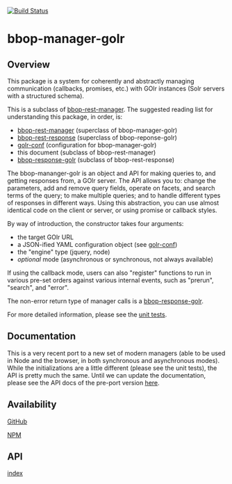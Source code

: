 [![Build Status](https://travis-ci.org/berkeleybop/bbop-manager-golr.svg)](https://travis-ci.org/berkeleybop/bbop-manager-golr)

# bbop-manager-golr

## Overview

This package is a system for coherently and abstractly managing
communication (callbacks, promises, etc.) with GOlr instances (Solr
servers with a structured schema).

This is a subclass of [bbop-rest-manager](https://github.com/berkeleybop/bbop-rest-manager). The suggested reading list for understanding this package, in order, is:

* [bbop-rest-manager](https://github.com/berkeleybop/bbop-rest-manager) (superclass of bbop-manager-golr)
* [bbop-rest-response](https://github.com/berkeleybop/bbop-rest-response) (superclass of bbop-reponse-golr)
* [golr-conf](https://github.com/berkeleybop/golr-conf) (configuration for bbop-manager-golr)
* this document (subclass of bbop-rest-manager)
* [bbop-response-golr](https://github.com/berkeleybop/bbop-response-golr) (subclass of bbop-rest-response)

The bbop-mananger-golr is an object and API for making queries to, and
getting responses from, a GOlr server. The API allows you to: change
the parameters, add and remove query fields, operate on facets, and
search terms of the query; to make multiple queries; and to handle
different types of responses in different ways. Using this
abstraction, you can use almost identical code on the client or
server, or using promise or callback styles.

By way of introduction, the constructor takes four arguments:

* the target GOlr URL
* a JSON-ified YAML configuration object (see [golr-conf](https://github.com/berkeleybop/golr-conf))
* the "engine" type (jquery, node)
* _optional_ mode (asynchronous or synchronous, not always available)

If using the callback mode, users can also "register" functions to run
in various pre-set orders against various internal events, such as
"prerun", "search", and "error".

The non-error return type of manager calls is a [bbop-response-golr](https://github.com/berkeleybop/bbop-response-golr).

For more detailed information, please see
the [unit tests](https://github.com/berkeleybop/bbop-manager-golr/tree/master/tests).

## Documentation

This is a very recent port to a new set of modern managers (able to be used in Node and the browser, in both synchronous and asynchronous modes). While the initializations are a little different (please see the unit tests), the API is pretty much the same. Until we can update the documentation, please see the API docs of the pre-port version [here](https://github.com/berkeleybop/bbop-js).

## Availability

[GitHub](https://github.com/berkeleybop/bbop-manager-golr)

[NPM](https://www.npmjs.com/package/bbop-manager-golr)

## API

[index](https://berkeleybop.github.io/bbop-manager-golr/doc/index.html)

